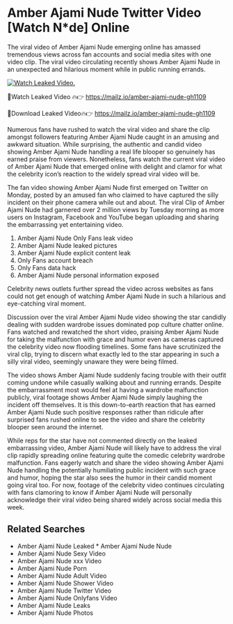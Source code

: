 ﻿# Amber Ajami Nude Twitter Video [Watch N*de] Online

The viral video of ﻿Amber Ajami Nude emerging online has amassed tremendous views across fan accounts and social media sites with one video clip. The viral video circulating recently shows ﻿Amber Ajami Nude in an unexpected and hilarious moment while in public running errands. 

[![Watch Leaked Video.](https://miro.medium.com/v2/resize:fit:828/format:webp/1*cilzJN44JGOrTw9NJCrNHA.gif "Watch Leaked Video")](https://mailz.io/amber-ajami-nude-gh1109)

🔴Watch Leaked Video 🔥👉  https://mailz.io/amber-ajami-nude-gh1109 

🔴Download Leaked Video🔥👉  https://mailz.io/amber-ajami-nude-gh1109 

Numerous fans have rushed to watch the viral video and share the clip amongst followers featuring ﻿Amber Ajami Nude caught in an amusing and awkward situation. While surprising, the authentic and candid video showing ﻿Amber Ajami Nude handling a real life blooper so genuinely has earned praise from viewers. Nonetheless, fans watch the current viral video of ﻿Amber Ajami Nude that emerged online with delight and clamor for what the celebrity icon’s reaction to the widely spread viral video will be.

The fan video showing ﻿Amber Ajami Nude first emerged on Twitter on Monday, posted by an amused fan who claimed to have captured the silly incident on their phone camera while out and about. The viral Clip of ﻿Amber Ajami Nude had garnered over 2 million views by Tuesday morning as more users on Instagram, Facebook and YouTube began uploading and sharing the embarrassing yet entertaining video. 

1. ﻿Amber Ajami Nude Only Fans leak video
2. ﻿Amber Ajami Nude leaked pictures
3. ﻿Amber Ajami Nude explicit content leak
4. Only Fans account breach
5. Only Fans data hack
6. ﻿Amber Ajami Nude personal information exposed


Celebrity news outlets further spread the video across websites as fans could not get enough of watching ﻿Amber Ajami Nude in such a hilarious and eye-catching viral moment. 

Discussion over the viral ﻿Amber Ajami Nude video showing the star candidly dealing with sudden wardrobe issues dominated pop culture chatter online. Fans watched and rewatched the short video, praising ﻿Amber Ajami Nude for taking the malfunction with grace and humor even as cameras captured the celebrity video now flooding timelines. Some fans have scrutinized the viral clip, trying to discern what exactly led to the star appearing in such a silly viral video, seemingly unaware they were being filmed.

The video shows ﻿Amber Ajami Nude suddenly facing trouble with their outfit coming undone while casually walking about and running errands. Despite the embarrassment most would feel at having a wardrobe malfunction publicly, viral footage shows ﻿Amber Ajami Nude simply laughing the incident off themselves. It is this down-to-earth reaction that has earned ﻿Amber Ajami Nude such positive responses rather than ridicule after surprised fans rushed online to see the video and share the celebrity blooper seen around the internet.  

While reps for the star have not commented directly on the leaked embarrassing video, ﻿Amber Ajami Nude will likely have to address the viral clip rapidly spreading online featuring quite the comedic celebrity wardrobe malfunction. Fans eagerly watch and share the video showing ﻿Amber Ajami Nude handling the potentially humiliating public incident with such grace and humor, hoping the star also sees the humor in their candid moment going viral too. For now, footage of the celebrity video continues circulating with fans clamoring to know if ﻿Amber Ajami Nude will personally acknowledge their viral video being shared widely across social media this week.

## Related Searches
* ﻿Amber Ajami Nude Leaked
﻿* Amber Ajami Nude Nude
* ﻿Amber Ajami Nude Sexy Video
* ﻿Amber Ajami Nude xxx Video
* ﻿Amber Ajami Nude Porn
* ﻿Amber Ajami Nude Adult Video
* ﻿Amber Ajami Nude Shower Video
* ﻿Amber Ajami Nude Twitter Video
* ﻿Amber Ajami Nude Onlyfans Video
* ﻿Amber Ajami Nude Leaks
* ﻿Amber Ajami Nude Photos